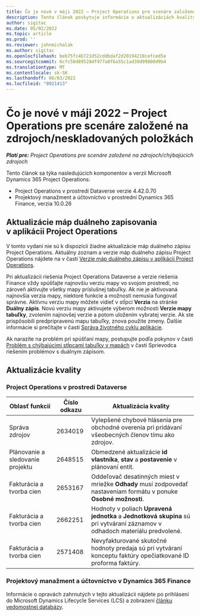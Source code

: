 ```yaml
---
title: Čo je nové v máji 2022 – Project Operations pre scenáre založené na zdrojoch/neskladovaných položkách
description: Tento článok poskytuje informácie o aktualizáciách kvality dostupných vo vydaní Microsoft Dynamics 365 Project Operations Project Operations v máji 2022 pre scenáre založené na zdrojoch/neskladovaných položkách.
author: sigitac
ms.date: 05/02/2022
ms.topic: article
ms.prod: ''
ms.reviewer: johnmichalak
ms.author: sigitac
ms.openlocfilehash: beb75fc4b721d52cddbdaf2d20194218cefced5e
ms.sourcegitcommit: 6cfc50d89528df977a8f6a55c1ad39d99800d9b4
ms.translationtype: MT
ms.contentlocale: sk-SK
ms.lasthandoff: 06/03/2022
ms.locfileid: "8921413"
---
```

# <a name="whats-new-may-2022---project-operations-for-resourcenon-stocked-based-scenarios"></a>Čo je nové v máji 2022 – Project Operations pre scenáre založené na zdrojoch/neskladovaných položkách

_**Platí pre:** Project Operations pre scenáre založené na zdrojoch/chýbajúcich zdrojoch_

Tento článok sa týka nasledujúcich komponentov a verzií Microsoft Dynamics 365 Project Operations:

- Project Operations v prostredí Dataverse verzie 4.42.0.70
- Projektový manažment a účtovníctvo v prostrední Dynamics 365 Finance, verzia 10.0.26

## <a name="project-operations-dual-write-maps-updates"></a>Aktualizácie máp duálneho zapisovania v aplikácii Project Operations

V tomto vydaní nie sú k dispozícii žiadne aktualizácie máp duálneho zápisu Project Operations. Aktuálny zoznam a verzie máp duálneho zápisu Project Operations nájdete na v časti [Verzie máp duálneho zápisu v aplikácii Project Operations](../environment/resource-dual-write-maps.md).

Pri aktualizácii riešenia Project Operations Dataverse a verzie riešenia Finance vždy spúšťajte najnovšiu verziu mapy vo svojom prostredí, no zároveň aktivujte všetky mapy príslušnej tabuľky. Ak nie je aktivovaná najnovšia verzia mapy, niektoré funkcie a možnosti nemusia fungovať správne. Aktívnu verziu mapy môžete vidieť v stĺpci **Verzia** na stránke **Duálny zápis**. Novú verziu mapy aktivujete výberom možnosti **Verzie mapy tabuľky**, zvolením najnovšej verzie a potom uložením vybratej verzie. Ak ste prispôsobili predpripravenú mapu tabuľky, znova použite zmeny. Ďalšie informácie si prečítajte v časti [Správa životného cyklu aplikácie](/dynamics365/fin-ops-core/dev-itpro/data-entities/dual-write/app-lifecycle-management).

Ak narazíte na problém pri spúšťaní mapy, postupujte podľa pokynov v časti [Problém s chýbajúcimi stĺpcami tabuľky v mapách](/dynamics365/fin-ops-core/dev-itpro/data-entities/dual-write/dual-write-troubleshooting-finops-upgrades#missing-table-columns-issue-on-maps) v časti Sprievodca riešením problémov s duálnym zápisom.

## <a name="quality-updates"></a>Aktualizácie kvality
### <a name="project-operations-on-dataverse"></a>Project Operations v prostredí Dataverse

| Oblasť funkcií | Číslo odkazu | Aktualizácia kvality |
| --- | --- | --- |
| Správa zdrojov | 2634019 | Vylepšené chybové hlásenia pre obchodné overenia pri pridávaní všeobecných členov tímu ako zdrojov. |
| Plánovanie a sledovanie projektu | 2648515 | Obmedzené aktualizácie **id vlastníka**, **stav** a **postavenie** v plánovaní entít. |
| Fakturácia a tvorba cien | 2653167 | Oddeľovač desatinných miest v mriežke **Odhady** musí zodpovedať nastaveniam formátu v ponuke **Osobné možnosti**. |
| Fakturácia a tvorba cien| 2662251 | Hodnoty v poliach **Upravená jednotka** a **Jednotková skupina** sú pri vytváraní záznamov v odhadoch materiálu predvolené. |
| Fakturácia a tvorba cien| 2571408 | Nevyfakturované skutočné hodnoty predaja sú pri vytváraní konceptu faktúry opečiatkované ID proforma faktúry. |

### <a name="project-management-and-accounting-in-dynamics-365-finance"></a>Projektový manažment a účtovníctvo v Dynamics 365 Finance

Informácie o opravách zahrnutých v tejto aktualizácii nájdete po prihlásení do Microsoft Dynamics Lifecycle Services (LCS) a zobrazení [článku vedomostnej databázy](https://fix.lcs.dynamics.com/Issue/Details?bugId=662864).

